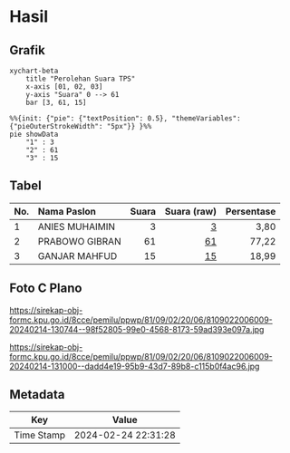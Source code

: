 # Hasil

## Grafik

```mermaid
xychart-beta
    title "Perolehan Suara TPS"
    x-axis [01, 02, 03]
    y-axis "Suara" 0 --> 61
    bar [3, 61, 15]
```

```mermaid
%%{init: {"pie": {"textPosition": 0.5}, "themeVariables": {"pieOuterStrokeWidth": "5px"}} }%%
pie showData
    "1" : 3
    "2" : 61
    "3" : 15
```

## Tabel

| No. | Nama Paslon    | Suara | Suara (raw) | Persentase |
|:--- |:-------------- | -----:| -----------:| ----------:|
| 1   | ANIES MUHAIMIN | 3     | [3][p-1]    | 3,80       |
| 2   | PRABOWO GIBRAN | 61    | [61][p-2]   | 77,22      |
| 3   | GANJAR MAHFUD  | 15    | [15][p-3]   | 18,99      |


[p-1]: https://github.com/gigit-pemilu/pemilu-2024-81-maluku/blob/main/pilpres/hitung-suara/sub/81-maluku/sub/09-buru-selatan/sub/02-waesama/sub/2006-wamsisi/sub/009-tps/sub/paslon-1.txt
[p-2]: https://github.com/gigit-pemilu/pemilu-2024-81-maluku/blob/main/pilpres/hitung-suara/sub/81-maluku/sub/09-buru-selatan/sub/02-waesama/sub/2006-wamsisi/sub/009-tps/sub/paslon-2.txt
[p-3]: https://github.com/gigit-pemilu/pemilu-2024-81-maluku/blob/main/pilpres/hitung-suara/sub/81-maluku/sub/09-buru-selatan/sub/02-waesama/sub/2006-wamsisi/sub/009-tps/sub/paslon-3.txt

## Foto C Plano

https://sirekap-obj-formc.kpu.go.id/8cce/pemilu/ppwp/81/09/02/20/06/8109022006009-20240214-130744--98f52805-99e0-4568-8173-59ad393e097a.jpg

https://sirekap-obj-formc.kpu.go.id/8cce/pemilu/ppwp/81/09/02/20/06/8109022006009-20240214-131000--dadd4e19-95b9-43d7-89b8-c115b0f4ac96.jpg


## Metadata

| Key        | Value               |
| ---------- | ------------------- |
| Time Stamp | 2024-02-24 22:31:28 |



